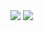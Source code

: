 
<div> 
  <a href = "bruno.pizzacalabresa@gmail.com"><img src="https://img.shields.io/badge/-Gmail-%23333?style=for-the-badge&logo=gmail&logoColor=white" target="_blank"></a>
  <a href="https://www.linkedin.com/in/bruno-figueira-a42874256/" target="_blank"><img src="https://img.shields.io/badge/-LinkedIn-%230077B5?style=for-the-badge&logo=linkedin&logoColor=white" target="_blank"></a> 
  
</div>
<!--
<h1>👍Me chamo Bruno Figueira</h1>
<picture>
  <source
    srcset="https://github-readme-stats.vercel.app/api?username=anuraghazra&show_icons=true&theme=dark"
    media="(prefers-color-scheme: dark)"
  />
  <source
    srcset="https://github-readme-stats.vercel.app/api?username=anuraghazra&show_icons=true"
    media="(prefers-color-scheme: light), (prefers-color-scheme: no-preference)"
  />
  <img src="https://github-readme-stats.vercel.app/api?username=anuraghazra&show_icons=true" />
</picture>
<br>
<div style="display: inline_block"><br>
    <img align="center" alt="bruno" height="30" width="40" src="https://cdn4.iconfinder.com/data/icons/logos-3/454/nodejs-new-pantone-white-512.png">
  <img align="center" alt="bruno" height="30" width="40" src="https://raw.githubusercontent.com/devicons/devicon/master/icons/javascript/javascript-plain.svg">
  <img align="center" alt="bruno" height="30" width="40" src="https://raw.githubusercontent.com/devicons/devicon/master/icons/react/react-original.svg">
  <img align="center" alt="bruno" height="30" width="40" src="https://raw.githubusercontent.com/devicons/devicon/master/icons/html5/html5-original.svg">
  <img align="center" alt="bruno" height="30" width="40" src="https://raw.githubusercontent.com/devicons/devicon/master/icons/css3/css3-original.svg">
  <img align="center" alt="bruno" height="30" width="40" src="https://raw.githubusercontent.com/devicons/devicon/master/icons/python/python-original.svg">
</div>
->

<br>

